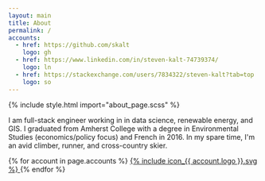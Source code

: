 ```yaml
---
layout: main
title: About
permalink: /
accounts:
  - href: https://github.com/skalt
    logo: gh
  - href: https://www.linkedin.com/in/steven-kalt-74739374/
    logo: ln
  - href: https://stackexchange.com/users/7834322/steven-kalt?tab=top
    logo: so
---
```


{% include style.html import="about_page.scss" %}

I am full-stack engineer working in in data science, renewable energy, and GIS.
I graduated from Amherst College with a degree in Environmental Studies (economics/policy focus) and French in 2016.
In my spare time, I'm an avid climber, runner, and cross-country skier.

<div class="centering">
  {% for account in page.accounts %}
    <a
      class="account-link"
      href="{{ account.href }}"
      rel="noreferrer"
      target="\_blank">
      {% include icon_{{ account.logo }}.svg %}
    </a>
  {% endfor %}
</div>
